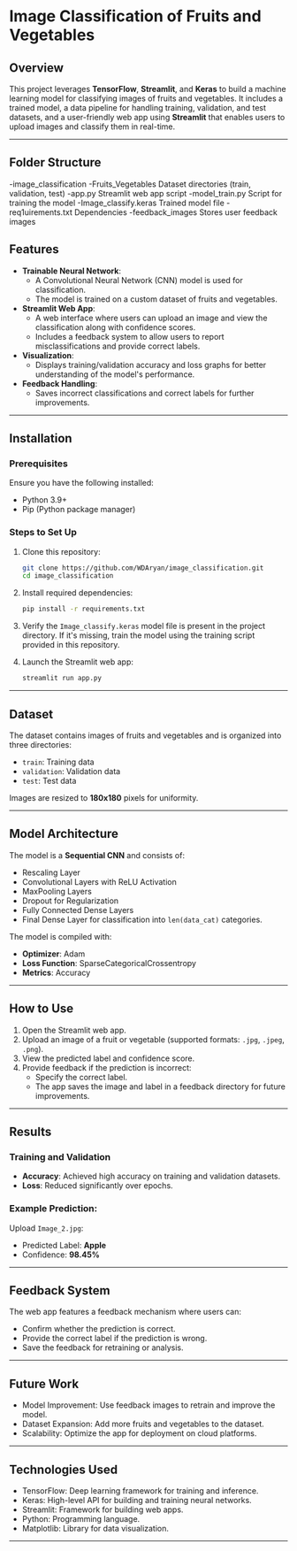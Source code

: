 # Image Classification of Fruits and Vegetables

## Overview
This project leverages **TensorFlow**, **Streamlit**, and **Keras** to build a machine learning model for classifying images of fruits and vegetables. It includes a trained model, a data pipeline for handling training, validation, and test datasets, and a user-friendly web app using **Streamlit** that enables users to upload images and classify them in real-time.

---
## Folder Structure
-image_classification
-Fruits_Vegetables        Dataset directories (train, validation, test)
-app.py                   Streamlit web app script
-model_train.py           Script for training the model
-Image_classify.keras     Trained model file
-req1uirements.txt         Dependencies
-feedback_images          Stores user feedback images


## Features
- **Trainable Neural Network**:
  - A Convolutional Neural Network (CNN) model is used for classification.
  - The model is trained on a custom dataset of fruits and vegetables.
- **Streamlit Web App**:
  - A web interface where users can upload an image and view the classification along with confidence scores.
  - Includes a feedback system to allow users to report misclassifications and provide correct labels.
- **Visualization**:
  - Displays training/validation accuracy and loss graphs for better understanding of the model's performance.
- **Feedback Handling**:
  - Saves incorrect classifications and correct labels for further improvements.

---

## Installation

### Prerequisites
Ensure you have the following installed:
- Python 3.9+
- Pip (Python package manager)

### Steps to Set Up
1. Clone this repository:
    ```bash
    git clone https://github.com/WDAryan/image_classification.git
    cd image_classification
    ```

2. Install required dependencies:
    ```bash
    pip install -r requirements.txt
    ```

3. Verify the `Image_classify.keras` model file is present in the project directory. If it's missing, train the model using the training script provided in this repository.

4. Launch the Streamlit web app:
    ```bash
    streamlit run app.py
    ```

---

## Dataset
The dataset contains images of fruits and vegetables and is organized into three directories:
- `train`: Training data
- `validation`: Validation data
- `test`: Test data

Images are resized to **180x180** pixels for uniformity.

---

## Model Architecture
The model is a **Sequential CNN** and consists of:
- Rescaling Layer
- Convolutional Layers with ReLU Activation
- MaxPooling Layers
- Dropout for Regularization
- Fully Connected Dense Layers
- Final Dense Layer for classification into `len(data_cat)` categories.

The model is compiled with:
- **Optimizer**: Adam
- **Loss Function**: SparseCategoricalCrossentropy
- **Metrics**: Accuracy

---

## How to Use
1. Open the Streamlit web app.
2. Upload an image of a fruit or vegetable (supported formats: `.jpg`, `.jpeg`, `.png`).
3. View the predicted label and confidence score.
4. Provide feedback if the prediction is incorrect:
   - Specify the correct label.
   - The app saves the image and label in a feedback directory for future improvements.

---

## Results
### Training and Validation
- **Accuracy**: Achieved high accuracy on training and validation datasets.
- **Loss**: Reduced significantly over epochs.

### Example Prediction:
Upload `Image_2.jpg`:
- Predicted Label: **Apple**
- Confidence: **98.45%**

---

## Feedback System
The web app features a feedback mechanism where users can:
- Confirm whether the prediction is correct.
- Provide the correct label if the prediction is wrong.
- Save the feedback for retraining or analysis.

---

## Future Work
- Model Improvement: Use feedback images to retrain and improve the model.
- Dataset Expansion: Add more fruits and vegetables to the dataset.
- Scalability: Optimize the app for deployment on cloud platforms.

---

## Technologies Used
- TensorFlow: Deep learning framework for training and inference.
- Keras: High-level API for building and training neural networks.
- Streamlit: Framework for building web apps.
- Python: Programming language.
- Matplotlib: Library for data visualization.

----
